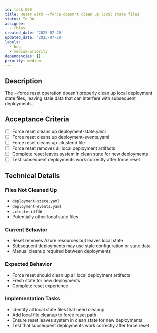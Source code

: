 ```yaml
---
id: task-008
title: Reset with --force doesn't clean up local state files
status: To Do
assignee:
  - rbias
created_date: '2025-07-20'
updated_date: '2025-07-20'
labels:
  - bug
  - medium-priority
dependencies: []
priority: medium
---
```


## Description

The --force reset operation doesn't properly clean up local deployment state files, leaving stale data that can interfere with subsequent deployments.

## Acceptance Criteria

- [ ] Force reset cleans up deployment-state.yaml
- [ ] Force reset cleans up deployment-events.yaml
- [ ] Force reset cleans up .clusterid file
- [ ] Force reset removes all local deployment artifacts
- [ ] Complete reset leaves system in clean state for new deployments
- [ ] Test subsequent deployments work correctly after force reset

## Technical Details

### Files Not Cleaned Up
- `deployment-state.yaml`
- `deployment-events.yaml` 
- `.clusterid` file
- Potentially other local state files

### Current Behavior
- Reset removes Azure resources but leaves local state
- Subsequent deployments may use stale configuration or state data
- Manual cleanup required between deployments

### Expected Behavior
- Force reset should clean up all local deployment artifacts
- Fresh state for new deployments
- Complete reset experience

### Implementation Tasks
- Identify all local state files that need cleanup
- Add local file cleanup to force reset path
- Ensure reset leaves system in clean state for new deployments
- Test that subsequent deployments work correctly after force reset
